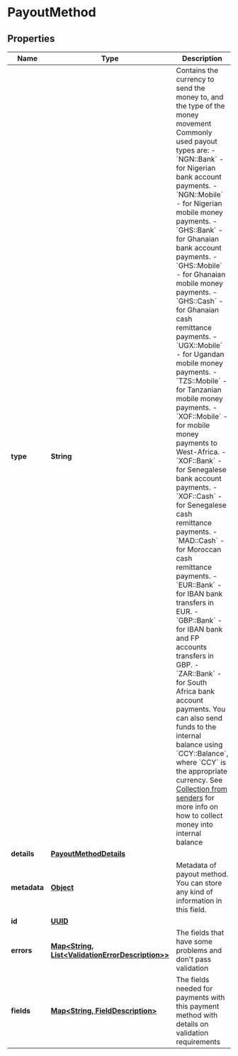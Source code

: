 

# PayoutMethod

## Properties

Name | Type | Description | Notes
------------ | ------------- | ------------- | -------------
**type** | **String** | Contains the currency to send the money to, and the type of the money movement  Commonly used payout types are:  - &#x60;NGN::Bank&#x60; - for Nigerian bank account payments. - &#x60;NGN::Mobile&#x60; - for Nigerian mobile money payments. - &#x60;GHS::Bank&#x60; - for Ghanaian bank account payments. - &#x60;GHS::Mobile&#x60; - for Ghanaian mobile money payments. - &#x60;GHS::Cash&#x60; - for Ghanaian cash remittance payments. - &#x60;UGX::Mobile&#x60; - for Ugandan mobile money payments. - &#x60;TZS::Mobile&#x60; - for Tanzanian mobile money payments. - &#x60;XOF::Mobile&#x60; - for mobile money payments to West-Africa. - &#x60;XOF::Bank&#x60; - for Senegalese bank account payments. - &#x60;XOF::Cash&#x60; - for Senegalese cash remittance payments. - &#x60;MAD::Cash&#x60; - for Moroccan cash remittance payments. - &#x60;EUR::Bank&#x60; - for IBAN bank transfers in EUR. - &#x60;GBP::Bank&#x60; - for IBAN bank and FP accounts transfers in GBP. - &#x60;ZAR::Bank&#x60; - for South Africa bank account payments.  You can also send funds to the internal balance using &#x60;CCY::Balance&#x60;, where &#x60;CCY&#x60; is the appropriate currency. See [Collection from senders](https://docs.transferzero.com/docs/additional-features/#collections-from-senders) for more info on how to collect money into internal balance  |  [optional]
**details** | [**PayoutMethodDetails**](PayoutMethodDetails.md) |  |  [optional]
**metadata** | [**Object**](.md) | Metadata of payout method. You can store any kind of information in this field. |  [optional]
**id** | [**UUID**](UUID.md) |  |  [optional]
**errors** | [**Map&lt;String, List&lt;ValidationErrorDescription&gt;&gt;**](List.md) | The fields that have some problems and don&#39;t pass validation |  [optional]
**fields** | [**Map&lt;String, FieldDescription&gt;**](FieldDescription.md) | The fields needed for payments with this payment method with details on validation requirements |  [optional]



